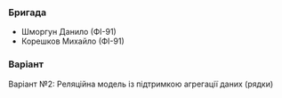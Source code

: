 ### Бригада
* Шморгун Данило (ФІ-91)
* Корешков Михайло (ФІ-91)

### Варіант
Варіант №2: Реляційна модель із підтримкою агрегації даних (рядки)
